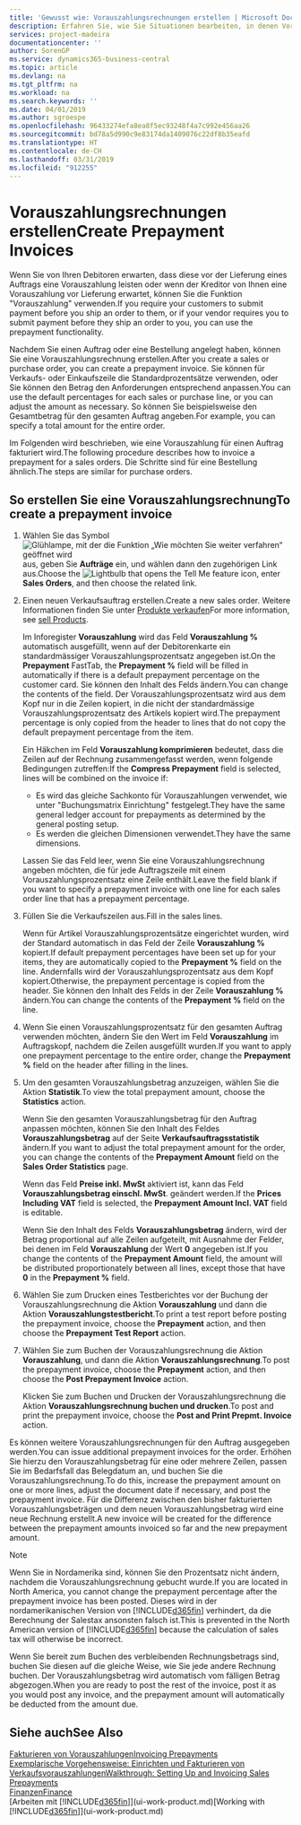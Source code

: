 ```yaml
---
title: 'Gewusst wie: Vorauszahlungsrechnungen erstellen | Microsoft Docs'
description: Erfahren Sie, wie Sie Situationen bearbeiten, in denen Vorauszahlung gefordert wird, oder Ihr Kreditor dies fordert.
services: project-madeira
documentationcenter: ''
author: SorenGP
ms.service: dynamics365-business-central
ms.topic: article
ms.devlang: na
ms.tgt_pltfrm: na
ms.workload: na
ms.search.keywords: ''
ms.date: 04/01/2019
ms.author: sgroespe
ms.openlocfilehash: 96433274efa8ea8f5ec93248f4a7c992e456aa26
ms.sourcegitcommit: bd78a5d990c9e83174da1409076c22df8b35eafd
ms.translationtype: HT
ms.contentlocale: de-CH
ms.lasthandoff: 03/31/2019
ms.locfileid: "912255"
---
```

# <a name="create-prepayment-invoices"></a><span data-ttu-id="521a5-103">Vorauszahlungsrechnungen erstellen</span><span class="sxs-lookup"><span data-stu-id="521a5-103">Create Prepayment Invoices</span></span>
<span data-ttu-id="521a5-104">Wenn Sie von Ihren Debitoren erwarten, dass diese vor der Lieferung eines Auftrags eine Vorauszahlung leisten oder wenn der Kreditor von Ihnen eine Vorauszahlung vor Lieferung erwartet, können Sie die Funktion "Vorauszahlung" verwenden.</span><span class="sxs-lookup"><span data-stu-id="521a5-104">If you require your customers to submit payment before you ship an order to them, or if your vendor requires you to submit payment before they ship an order to you, you can use the prepayment functionality.</span></span>  

<span data-ttu-id="521a5-105">Nachdem Sie einen Auftrag oder eine Bestellung angelegt haben, können Sie eine Vorauszahlungsrechnung erstellen.</span><span class="sxs-lookup"><span data-stu-id="521a5-105">After you create a sales or purchase order, you can create a prepayment invoice.</span></span> <span data-ttu-id="521a5-106">Sie können für Verkaufs- oder Einkaufszeile die Standardprozentsätze verwenden, oder Sie können den Betrag den Anforderungen entsprechend anpassen.</span><span class="sxs-lookup"><span data-stu-id="521a5-106">You can use the default percentages for each sales or purchase line, or you can adjust the amount as necessary.</span></span> <span data-ttu-id="521a5-107">So können Sie beispielsweise den Gesamtbetrag für den gesamten Auftrag angeben.</span><span class="sxs-lookup"><span data-stu-id="521a5-107">For example, you can specify a total amount for the entire order.</span></span>  

<span data-ttu-id="521a5-108">Im Folgenden wird beschrieben, wie eine Vorauszahlung für einen Auftrag fakturiert wird.</span><span class="sxs-lookup"><span data-stu-id="521a5-108">The following procedure describes how to invoice a prepayment for a sales orders.</span></span> <span data-ttu-id="521a5-109">Die Schritte sind für eine Bestellung ähnlich.</span><span class="sxs-lookup"><span data-stu-id="521a5-109">The steps are similar for purchase orders.</span></span>  

## <a name="to-create-a-prepayment-invoice"></a><span data-ttu-id="521a5-110">So erstellen Sie eine Vorauszahlungsrechnung</span><span class="sxs-lookup"><span data-stu-id="521a5-110">To create a prepayment invoice</span></span>  
1. <span data-ttu-id="521a5-111">Wählen Sie das Symbol ![Glühlampe, mit der die Funktion „Wie möchten Sie weiter verfahren“ geöffnet wird](media/ui-search/search_small.png "Wie möchten Sie weiter verfahren?") aus, geben Sie **Aufträge** ein, und wählen dann den zugehörigen Link aus.</span><span class="sxs-lookup"><span data-stu-id="521a5-111">Choose the ![Lightbulb that opens the Tell Me feature](media/ui-search/search_small.png "Tell me what you want to do") icon, enter **Sales Orders**, and then choose the related link.</span></span>  
2. <span data-ttu-id="521a5-112">Einen neuen Verkaufsauftrag erstellen.</span><span class="sxs-lookup"><span data-stu-id="521a5-112">Create a new sales order.</span></span> <span data-ttu-id="521a5-113">Weitere Informationen finden Sie unter [Produkte verkaufen](sales-how-sell-products.md)</span><span class="sxs-lookup"><span data-stu-id="521a5-113">For more information, see [sell Products](sales-how-sell-products.md).</span></span>  

    <span data-ttu-id="521a5-114">Im Inforegister **Vorauszahlung** wird das Feld **Vorauszahlung %** automatisch ausgefüllt, wenn auf der Debitorenkarte ein standardmässiger Vorauszahlungsprozentsatz angegeben ist.</span><span class="sxs-lookup"><span data-stu-id="521a5-114">On the **Prepayment** FastTab, the **Prepayment %** field will be filled in automatically if there is a default prepayment percentage on the customer card.</span></span> <span data-ttu-id="521a5-115">Sie können den Inhalt des Felds ändern.</span><span class="sxs-lookup"><span data-stu-id="521a5-115">You can change the contents of the field.</span></span> <span data-ttu-id="521a5-116">Der Vorauszahlungsprozentsatz wird aus dem Kopf nur in die Zeilen kopiert, in die nicht der standardmässige Vorauszahlungsprozentsatz des Artikels kopiert wird.</span><span class="sxs-lookup"><span data-stu-id="521a5-116">The prepayment percentage is only copied from the header to lines that do not copy the default prepayment percentage from the item.</span></span>  

    <span data-ttu-id="521a5-117">Ein Häkchen im Feld **Vorauszahlung komprimieren** bedeutet, dass die Zeilen auf der Rechnung zusammengefasst werden, wenn folgende Bedingungen zutreffen:</span><span class="sxs-lookup"><span data-stu-id="521a5-117">If the **Compress Prepayment** field is selected, lines will be combined on the invoice if:</span></span>  
    - <span data-ttu-id="521a5-118">Es wird das gleiche Sachkonto für Vorauszahlungen verwendet, wie unter "Buchungsmatrix Einrichtung" festgelegt.</span><span class="sxs-lookup"><span data-stu-id="521a5-118">They have the same general ledger account for prepayments as determined by the general posting setup.</span></span>  
    - <span data-ttu-id="521a5-119">Es werden die gleichen Dimensionen verwendet.</span><span class="sxs-lookup"><span data-stu-id="521a5-119">They have the same dimensions.</span></span>  

    <span data-ttu-id="521a5-120">Lassen Sie das Feld leer, wenn Sie eine Vorauszahlungsrechnung angeben möchten, die für jede Auftragszeile mit einem Vorauszahlungsprozentsatz eine Zeile enthält.</span><span class="sxs-lookup"><span data-stu-id="521a5-120">Leave the field blank if you want to specify a prepayment invoice with one line for each sales order line that has a prepayment percentage.</span></span>  

3. <span data-ttu-id="521a5-121">Füllen Sie die Verkaufszeilen aus.</span><span class="sxs-lookup"><span data-stu-id="521a5-121">Fill in the sales lines.</span></span>  

    <span data-ttu-id="521a5-122">Wenn für Artikel Vorauszahlungsprozentsätze eingerichtet wurden, wird der Standard automatisch in das Feld  der Zeile **Vorauszahlung %** kopiert.</span><span class="sxs-lookup"><span data-stu-id="521a5-122">If default prepayment percentages have been set up for your items, they are automatically copied to the **Prepayment %** field on the line.</span></span> <span data-ttu-id="521a5-123">Andernfalls wird der Vorauszahlungsprozentsatz aus dem Kopf kopiert.</span><span class="sxs-lookup"><span data-stu-id="521a5-123">Otherwise, the prepayment percentage is copied from the header.</span></span> <span data-ttu-id="521a5-124">Sie können den Inhalt des Felds  in der Zeile **Vorauszahlung %** ändern.</span><span class="sxs-lookup"><span data-stu-id="521a5-124">You can change the contents of the **Prepayment %** field on the line.</span></span>  
4. <span data-ttu-id="521a5-125">Wenn Sie einen Vorauszahlungsprozentsatz für den gesamten Auftrag verwenden möchten, ändern Sie den Wert im Feld **Vorauszahlung** im Auftragskopf, nachdem die Zeilen ausgefüllt wurden.</span><span class="sxs-lookup"><span data-stu-id="521a5-125">If you want to apply one prepayment percentage to the entire order, change the **Prepayment %** field on the header after filling in the lines.</span></span>  
5. <span data-ttu-id="521a5-126">Um den gesamten Vorauszahlungsbetrag anzuzeigen, wählen Sie die Aktion **Statistik**.</span><span class="sxs-lookup"><span data-stu-id="521a5-126">To view the total prepayment amount, choose the **Statistics** action.</span></span>

    <span data-ttu-id="521a5-127">Wenn Sie den gesamten Vorauszahlungsbetrag für den Auftrag anpassen möchten, können Sie den Inhalt des Feldes **Vorauszahlungsbetrag** auf der Seite **Verkaufsauftragsstatistik** ändern.</span><span class="sxs-lookup"><span data-stu-id="521a5-127">If you want to adjust the total prepayment amount for the order, you can change the contents of the **Prepayment Amount** field on the **Sales Order Statistics** page.</span></span>  

    <span data-ttu-id="521a5-128">Wenn das Feld **Preise inkl. MwSt** aktiviert ist, kann das Feld **Vorauszahlungsbetrag einschl. MwSt**. geändert werden.</span><span class="sxs-lookup"><span data-stu-id="521a5-128">If the **Prices Including VAT** field is selected, the **Prepayment Amount Incl. VAT** field is editable.</span></span>  

    <span data-ttu-id="521a5-129">Wenn Sie den Inhalt des Felds **Vorauszahlungsbetrag** ändern, wird der Betrag proportional auf alle Zeilen aufgeteilt, mit Ausnahme der Felder, bei denen im Feld **Vorauszahlung** der Wert **0** angegeben ist.</span><span class="sxs-lookup"><span data-stu-id="521a5-129">If you change the contents of the **Prepayment Amount** field, the amount will be distributed proportionately between all lines, except those that have **0** in the **Prepayment %** field.</span></span>  
6. <span data-ttu-id="521a5-130">Wählen Sie zum Drucken eines Testberichtes vor der Buchung der Vorauszahlungsrechnung die Aktion **Vorauszahlung** und dann die Aktion **Vorauszahlungstestbericht**.</span><span class="sxs-lookup"><span data-stu-id="521a5-130">To print a test report before posting the prepayment invoice, choose the **Prepayment** action, and then choose the **Prepayment Test Report** action.</span></span>  
7. <span data-ttu-id="521a5-131">Wählen Sie zum Buchen der Vorauszahlungsrechnung die Aktion **Vorauszahlung**, und dann die Aktion **Vorauszahlungsrechnung**.</span><span class="sxs-lookup"><span data-stu-id="521a5-131">To post the prepayment invoice, choose the **Prepayment** action, and then choose the **Post Prepayment Invoice** action.</span></span>  

    <span data-ttu-id="521a5-132">Klicken Sie zum Buchen und Drucken der Vorauszahlungsrechnung die Aktion **Vorauszahlungsrechnung buchen und drucken**.</span><span class="sxs-lookup"><span data-stu-id="521a5-132">To post and print the prepayment invoice, choose the **Post and Print Prepmt. Invoice** action.</span></span>  

<span data-ttu-id="521a5-133">Es können weitere Vorauszahlungsrechnungen für den Auftrag ausgegeben werden.</span><span class="sxs-lookup"><span data-stu-id="521a5-133">You can issue additional prepayment invoices for the order.</span></span> <span data-ttu-id="521a5-134">Erhöhen Sie hierzu den Vorauszahlungsbetrag für eine oder mehrere Zeilen, passen Sie im Bedarfsfall das Belegdatum an, und buchen Sie die Vorauszahlungsrechnung.</span><span class="sxs-lookup"><span data-stu-id="521a5-134">To do this, increase the prepayment amount on one or more lines, adjust the document date if necessary, and post the prepayment invoice.</span></span> <span data-ttu-id="521a5-135">Für die Differenz zwischen den bisher fakturierten Vorauszahlungsbeträgen und dem neuen Vorauszahlungsbetrag wird eine neue Rechnung erstellt.</span><span class="sxs-lookup"><span data-stu-id="521a5-135">A new invoice will be created for the difference between the prepayment amounts invoiced so far and the new prepayment amount.</span></span>  

> [!NOTE]  
>  <span data-ttu-id="521a5-136">Wenn Sie in Nordamerika sind, können Sie den Prozentsatz nicht ändern, nachdem die Vorauszahlungsrechnung gebucht wurde.</span><span class="sxs-lookup"><span data-stu-id="521a5-136">If you are located in North America, you cannot change the prepayment percentage after the prepayment invoice has been posted.</span></span> <span data-ttu-id="521a5-137">Dieses wird in der nordamerikanischen Version von [!INCLUDE[d365fin](includes/d365fin_md.md)] verhindert, da die Berechnung der Salestax ansonsten falsch ist.</span><span class="sxs-lookup"><span data-stu-id="521a5-137">This is prevented in the North American version of [!INCLUDE[d365fin](includes/d365fin_md.md)] because the calculation of sales tax will otherwise be incorrect.</span></span>  

 <span data-ttu-id="521a5-138">Wenn Sie bereit zum Buchen des verbleibenden Rechnungsbetrags sind, buchen Sie diesen auf die gleiche Weise, wie Sie jede andere Rechnung buchen. Der Vorauszahlungsbetrag wird automatisch vom fälligen Betrag abgezogen.</span><span class="sxs-lookup"><span data-stu-id="521a5-138">When you are ready to post the rest of the invoice, post it as you would post any invoice, and the prepayment amount will automatically be deducted from the amount due.</span></span>  

## <a name="see-also"></a><span data-ttu-id="521a5-139">Siehe auch</span><span class="sxs-lookup"><span data-stu-id="521a5-139">See Also</span></span>  
[<span data-ttu-id="521a5-140">Fakturieren von Vorauszahlungen</span><span class="sxs-lookup"><span data-stu-id="521a5-140">Invoicing Prepayments</span></span>](finance-invoice-prepayments.md)  
[<span data-ttu-id="521a5-141">Exemplarische Vorgehensweise: Einrichten und Fakturieren von Verkaufsvorauszahlungen</span><span class="sxs-lookup"><span data-stu-id="521a5-141">Walkthrough: Setting Up and Invoicing Sales Prepayments</span></span>](walkthrough-setting-up-and-invoicing-sales-prepayments.md)  
[<span data-ttu-id="521a5-142">Finanzen</span><span class="sxs-lookup"><span data-stu-id="521a5-142">Finance</span></span>](finance.md)  
<span data-ttu-id="521a5-143">[Arbeiten mit [!INCLUDE[d365fin](includes/d365fin_md.md)]](ui-work-product.md)</span><span class="sxs-lookup"><span data-stu-id="521a5-143">[Working with [!INCLUDE[d365fin](includes/d365fin_md.md)]](ui-work-product.md)</span></span>

